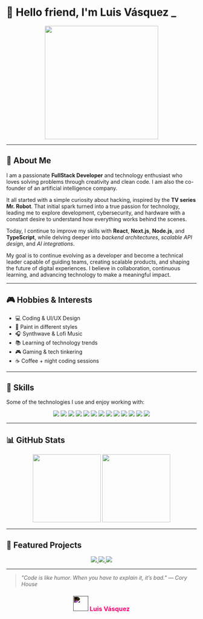 # 👋 Hello friend, I'm **Luis Vásquez** \_

<p align="center">
  <img src="https://c.tenor.com/2rbXXbmEAjMAAAAC/fsociety-code.gif" width="300" />
</p>

---

## 💫 About Me

I am a passionate **FullStack Developer** and technology enthusiast who loves solving problems through creativity and clean code.
I am also the co-founder of an artificial intelligence company.

It all started with a simple curiosity about hacking, inspired by the **TV series Mr. Robot**. That initial spark turned into a true passion for technology, leading me to explore development, cybersecurity, and hardware with a constant desire to understand how everything works behind the scenes.

Today, I continue to improve my skills with **React**, **Next.js**, **Node.js**, and **TypeScript**, while delving deeper into _backend architectures_, _scalable API design_, and _AI integrations_.

My goal is to continue evolving as a developer and become a technical leader capable of guiding teams, creating scalable products, and shaping the future of digital experiences.
I believe in collaboration, continuous learning, and advancing technology to make a meaningful impact.

---

## 🎮 Hobbies & Interests

- 💻 Coding & UI/UX Design
- 🎨 Paint in different styles
- 🎧 Synthwave & Lofi Music
- 📚 Learning of technology trends
- 🎮 Gaming & tech tinkering
- ☕ Coffee + night coding sessions

---

## 🧠 Skills

Some of the technologies I use and enjoy working with:

<p align="center">
  <img src="https://img.shields.io/badge/HTML5-%23E34F26.svg?style=for-the-badge&logo=html5&logoColor=white" />
  <img src="https://img.shields.io/badge/CSS3-%231572B6.svg?style=for-the-badge&logo=css&logoColor=white" />
  <img src="https://img.shields.io/badge/JavaScript-%23F7DF1E.svg?style=for-the-badge&logo=javascript&logoColor=black" />
  <img src="https://img.shields.io/badge/TypeScript-%23007ACC.svg?style=for-the-badge&logo=typescript&logoColor=white" />
  <img src="https://img.shields.io/badge/React-%2320232a.svg?style=for-the-badge&logo=react&logoColor=%2361DAFB" />
  <img src="https://img.shields.io/badge/Next.js-%23000000.svg?style=for-the-badge&logo=next.js&logoColor=white" />
  <img src="https://img.shields.io/badge/Node.js-%23339933.svg?style=for-the-badge&logo=node.js&logoColor=white" />
  <img src="https://img.shields.io/badge/Express.js-%23000000.svg?style=for-the-badge&logo=express&logoColor=white" />
  <img src="https://img.shields.io/badge/Nest.js-%23000000.svg?style=for-the-badge&logo=nestjs&logoColor=red" />
  <img src="https://img.shields.io/badge/MongoDB-%2347A248.svg?style=for-the-badge&logo=mongodb&logoColor=white" />
  <img src="https://img.shields.io/badge/PostgreSQL-%23336791.svg?style=for-the-badge&logo=postgresql&logoColor=white" />
  <img src="https://img.shields.io/badge/Docker-%230db7ed.svg?style=for-the-badge&logo=docker&logoColor=white" />
  <img src="https://img.shields.io/badge/Git-%23F05032.svg?style=for-the-badge&logo=git&logoColor=white" />
 
</p>

---

## 📊 GitHub Stats

<p align="center">
  <img height="180" src="https://github-readme-stats.vercel.app/api?username=dev-luisvasquez&theme=radical&card_width=400&show_icons=true&hide=contribs&rank_icon=github" />
  <img height="180" src="https://github-readme-stats.vercel.app/api/top-langs?username=dev-luisvasquez&card_width=400&layout=compact&langs_count=8&theme=radical" />
</p>

---

## 🚀 Featured Projects

<p align="center">
  <a href="https://luisvasquez.netlify.app/" target="_blank">
    <img src="https://img.shields.io/badge/Portfolio-%23FF006E?style=for-the-badge&logo=netlify&logoColor=white" />
  </a>
  <a href="https://www.linkedin.com/in/luis-vasquez-calistro/" target="_blank">
    <img src="https://img.shields.io/badge/LinkedIn-%230077B5?style=for-the-badge&logo=linkedin&logoColor=white" />
  </a>
  <a href="https://github.com/dev-luisvasquez" target="_blank">
    <img src="https://img.shields.io/badge/GitHub-%2312100E?style=for-the-badge&logo=github&logoColor=white" />
  </a>
</p>

---

> _"Code is like humor. When you have to explain it, it’s bad." — Cory House_

<h3 align="center" style="color:#ff006e;">
  <img src="https://img.icons8.com/ios/512/fsociety-qr.png" width="40px" style="filter: invert(100%);" alt=""> Luis Vásquez
</h3>
